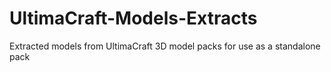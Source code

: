 # UltimaCraft-Models-Extracts
Extracted models from UltimaCraft 3D model packs for use as a standalone pack
